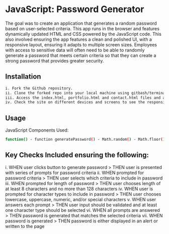 # JavaScript: Password Generator

The goal was to create an application that generates a random password based on user-selected criteria. This app runs in the browser and features dynamically updated HTML and CSS powered by the JavaScript code. This also involved ensuring the app features a clean and polished UI, with a responsive layout, ensuring it adapts to multiple screen sizes. Employees with access to sensitive data will often need to be able to randomly generate a password that meets certain criteria so that they can create a strong password that provides greater security.

## Installation
```bash
i. Fork the Github repository.
ii. Clone the forked repo into your local machine using gitbash/terminal to pull the project and data.
iii. Access the index.html, portfolio.html and contact.html files and assets via Visual Studio or in your browser to view the code and website respectively.  
iv. Check the site on different devices and screens to see the responsiveness.
```

## Usage
JavaScript Components Used:
```bash
function() - function generatePassword() - Math.random() - Math.floor() - charAt() method - .toString() method - document.getElementByID()
```

## Key Checks Included ensuring the following:
i. WHEN user clicks button to generate password >
THEN user is presented with series of prompts for password criteria
ii. WHEN prompted for password criteria > THEN user selects which criteria to include in password
iii. WHEN prompted for length of password > THEN user chooses length of at least 8 characters and no more than 128 characters
iv. WHEN user is prompted for character types to include in password > THEN user chooses lowercase, uppercase, numeric, and/or special characters
v. WHEN user answers each prompt > THEN user input should be validated and at least one character type should be selected
vi. WHEN all prompts are answered > THEN password is generated that matches the selected criteria
vii. WHEN password is generated > THEN password is either displayed in an alert or written to the page
